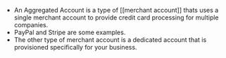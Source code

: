 -  An Aggregated Account is a type of [[merchant account]] thats uses a single merchant account to provide credit card processing for multiple companies.
- PayPal and Stripe are some examples.
- The other type of merchant account is a dedicated account that is provisioned specifically for your business.